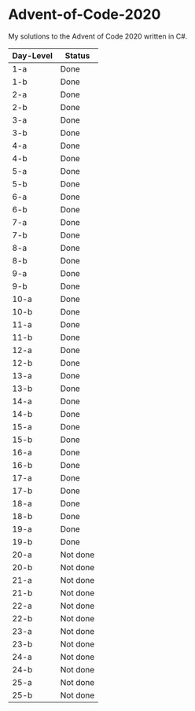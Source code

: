 # Advent-of-Code-2020

My solutions to the Advent of Code 2020 written in C#. 

| Day-Level | Status |
| --------- | ------ |
| 1-a | Done |
| 1-b | Done |
| 2-a | Done |
| 2-b | Done |
| 3-a | Done |
| 3-b | Done |
| 4-a | Done |
| 4-b | Done |
| 5-a | Done |
| 5-b | Done |
| 6-a | Done |
| 6-b | Done |
| 7-a | Done |
| 7-b | Done |
| 8-a | Done |
| 8-b | Done |
| 9-a | Done |
| 9-b | Done |
| 10-a | Done |
| 10-b | Done |
| 11-a | Done |
| 11-b | Done |
| 12-a | Done |
| 12-b | Done |
| 13-a | Done |
| 13-b | Done |
| 14-a | Done |
| 14-b | Done |
| 15-a | Done |
| 15-b | Done |
| 16-a | Done |
| 16-b | Done |
| 17-a | Done |
| 17-b | Done |
| 18-a | Done |
| 18-b | Done |
| 19-a | Done |
| 19-b | Done |
| 20-a | Not done |
| 20-b | Not done |
| 21-a | Not done |
| 21-b | Not done |
| 22-a | Not done |
| 22-b | Not done |
| 23-a | Not done |
| 23-b | Not done |
| 24-a | Not done |
| 24-b | Not done |
| 25-a | Not done |
| 25-b | Not done |
